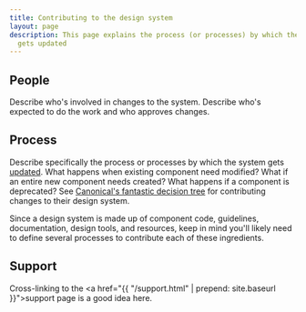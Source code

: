 ```yaml
---
title: Contributing to the design system
layout: page
description: This page explains the process (or processes) by which the design system
  gets updated
---
```


## People
Describe who's involved in changes to the system. Describe who's expected to do the work and who approves changes.

## Process
Describe specifically the process or processes by which the system gets [updated](http://atomicdesign.bradfrost.com/chapter-5/#making-changes-to-patterns). What happens when existing component need modified? What if an entire new component needs created? What happens if a component is deprecated? See [Canonical's fantastic decision tree](http://design.canonical.com/2016/07/getting-vanilla-ready-for-v1-the-roadmap/) for contributing changes to their design system.

Since a design system is made up of component code, guidelines, documentation, design tools, and resources, keep in mind you'll likely need to define several processes to contribute each of these ingredients.

## Support
Cross-linking to the <a href="{{ "/support.html" | prepend: site.baseurl }}">support page</a> is a good idea here.
